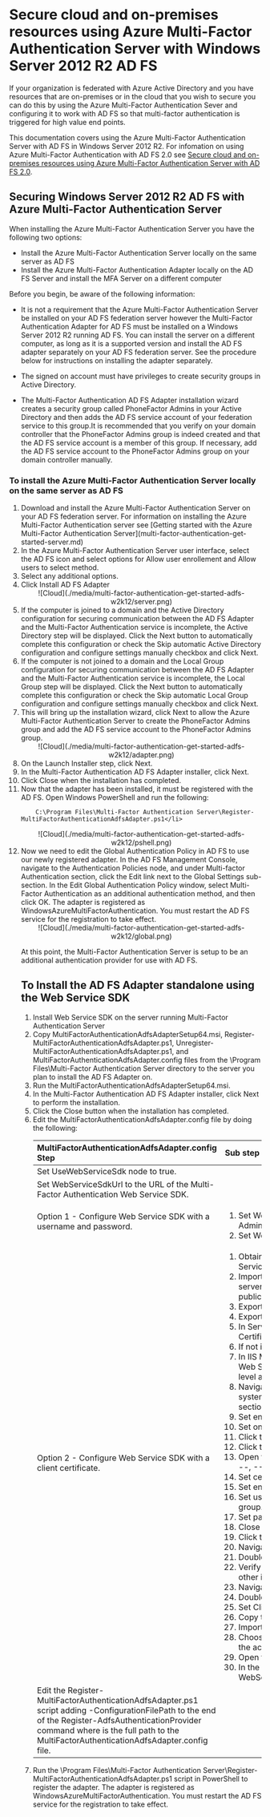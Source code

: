 <properties 
	pageTitle="Azure Multi-Factor Authentication - Getting Started - AD FS Windows Server 2012 R2" 
	description="This is the Azure Multi-factor authentication page that describes how to get started with Azure MFA and AD FS on Windows Server 2012 R2." 
	services="multi-factor-authentication" 
	documentationCenter="" 
	authors="billmath" 
	manager="terrylan" 
	editor="bryanla"/>

<tags 
	ms.service="multi-factor-authentication" 
	ms.workload="identity" 
	ms.tgt_pltfrm="na" 
	ms.devlang="na" 
	ms.topic="article" 
	ms.date="06/02/2015" 
	ms.author="billmath"/>


# Secure cloud and on-premises resources using Azure Multi-Factor Authentication Server with Windows Server 2012 R2 AD FS

If your organization is federated with Azure Active Directory and you have resources that are on-premises or in the cloud that you wish to secure you can do this by using the Azure Multi-Factor Authentication Sever and configuring it to work with AD FS so that multi-factor authentication is triggered for high value end points.

This documentation covers using the Azure Multi-Factor Authentication Server with AD FS in Windows Server 2012 R2.  For infomation on using Azure Multi-Factor Authentication with AD FS 2.0 see [Secure cloud and on-premises resources using Azure Multi-Factor Authentication Server with AD FS 2.0](multi-factor-authentication-get-started-adfs-adfs2.md).

## Securing Windows Server 2012 R2 AD FS with Azure Multi-Factor Authentication Server

When installing the Azure Multi-Factor Authentication Server you have the following two options:

- Install the Azure Multi-Factor Authentication Server locally on the same server as AD FS 
- Install the Azure Multi-Factor Authentication Adapter locally on the AD FS Server and install the MFA Server on a different computer

Before you begin, be aware of the following information:

- It is not a requirement that the Azure Multi-Factor Authentication Server be installed on your AD FS federation server however the Multi-Factor Authentication Adapter for AD FS must be installed on a Windows Server 2012 R2 running AD FS. You can install the server on a different computer, as long as it is a supported version and install the AD FS adapter separately on your AD FS federation server. See the procedure below for instructions on installing the adapter separately.

- The signed on account must have privileges to create security groups in Active Directory.

- The Multi-Factor Authentication AD FS Adapter installation wizard creates a security group called PhoneFactor Admins in your Active Directory and then adds the AD FS service account of your federation service to this group.It is recommended that you verify on your domain controller that the PhoneFactor Admins group is indeed created and that the AD FS service account is a member of this group. If necessary, add the AD FS service account to the PhoneFactor Admins group on your domain controller manually.
  

### To install the Azure Multi-Factor Authentication Server locally on the same server as AD FS

<ol>
<li>Download and install the Azure Multi-Factor Authentication Server on your AD FS federation server. For information on installing the Azure Multi-Factor Authentication server see [Getting started with the Azure Multi-Factor Authentication Server](multi-factor-authentication-get-started-server.md)</li>
<li>In the Azure Multi-Factor Authentication Server user interface, select the AD FS icon and select options for Allow user enrollement and Allow users to select method.</li>
<li>Select any additional options.</li>
<li>Click Install AD FS Adapter</li>

<center>![Cloud](./media/multi-factor-authentication-get-started-adfs-w2k12/server.png)</center>

<li>If the computer is joined to a domain and the Active Directory configuration for securing communication between the AD FS Adapter and the Multi-Factor Authentication service is incomplete, the Active Directory step will be displayed.  Click the Next button to automatically complete this configuration or check the Skip automatic Active Directory configuration and configure settings manually checkbox and click Next.</li>
<li>If the computer is not joined to a domain and the Local Group configuration for securing communication between the AD FS Adapter and the Multi-Factor Authentication service is incomplete, the Local Group step will be displayed.  Click the Next button to automatically complete this configuration or check the Skip automatic Local Group configuration and configure settings manually checkbox and click Next.</li>
<li>This will bring up the installation wizard, click Next to allow the Azure Multi-Factor Authentication Server to create the PhoneFactor Admins group and add the AD FS service account to the PhoneFactor Admins group.</li>

<center>![Cloud](./media/multi-factor-authentication-get-started-adfs-w2k12/adapter.png)</center>

<li>On the Launch Installer step, click Next.</li>
<li>In the Multi-Factor Authentication AD FS Adapter installer, click Next.</li>
<li>Click Close when the installation has completed.</li>
<li>Now that the adapter has been installed, it must be registered with the AD FS. Open Windows PowerShell and run the following: 

		C:\Program Files\Multi-Factor Authentication Server\Register-MultiFactorAuthenticationAdfsAdapter.ps1</li>

<center>![Cloud](./media/multi-factor-authentication-get-started-adfs-w2k12/pshell.png)</center>

<li>Now we need to edit the Global Authentication Policy in AD FS to use our newly registered adapter. In the AD FS Management Console, navigate to the Authentication Policies node, and under Multi-factor Authentication section, click the Edit link next to the Global Settings sub-section. In the Edit Global Authentication Policy window, select Multi-Factor Authentication as an additional authentication method, and then click OK. The adapter is registered as WindowsAzureMultiFactorAuthentication.  You must restart the AD FS service for the registration to take effect.</li>


<center>![Cloud](./media/multi-factor-authentication-get-started-adfs-w2k12/global.png)</center>

At this point, the Multi-Factor Authentication Server is setup to be an additional authentication provider for use with AD FS.

## To Install the AD FS Adapter standalone using the Web Service SDK
<ol>
<li>Install Web Service SDK on the server running Multi-Factor Authentication Server</li>
<li>Copy MultiFactorAuthenticationAdfsAdapterSetup64.msi, Register-MultiFactorAuthenticationAdfsAdapter.ps1, Unregister-MultiFactorAuthenticationAdfsAdapter.ps1, and MultiFactorAuthenticationAdfsAdapter.config files from the \Program Files\Multi-Factor Authentication Server directory to the server you plan to install the AD FS Adapter on.</li>
<li>Run the MultiFactorAuthenticationAdfsAdapterSetup64.msi.</li>
<li>In the Multi-Factor Authentication AD FS Adapter installer, click Next to perform the installation.</li> 
<li>Click the Close button when the installation has completed.</li>
<li>Edit the MultiFactorAuthenticationAdfsAdapter.config file by doing the following:</li>

MultiFactorAuthenticationAdfsAdapter.config Step| Sub step
:------------- | :------------- |
Set UseWebServiceSdk node to true.||
Set WebServiceSdkUrl to the URL of the Multi-Factor Authentication Web Service SDK.||
Option 1 - Configure Web Service SDK with a username and password.|<ol><li>Set WebServiceSdkUsername to an account that is a member of the PhoneFactor Admins security group.  Use <domain>\<username> format.<li>Set WebServiceSdkPassword to the appropriate account password.</li></ol>
Option 2 - Configure Web Service SDK with a client certificate.|<ol><li>Obtain a client certificate from a certificate authority for the server running the Web Service SDK.</li><li>Import the client certificate to the local computer Personal certificate store on the server running the Web Service SDK.  Note:  Make sure the certificate authority's public certificate is in Trusted Root Certificates.</li><li>Export the public and private keys of the client certificate to a .pfx file.</li><li>Export the public key in base-64 format to a .cer file.</li><li>In Server Manager, verify that the Web Server (IIS)\Web Server\Security\Client Certificate Mapping Authentication feature is installed.</li><li>If not installed, choose Add Roles and Features to add this feature.</li><li>In IIS Manager, double-click Configuration Editor in the web site that contains the Web Service SDK virtual directory.  Note:  It is very important to do this at the web site level and not the virtual directory level.</li><li>Navigate to the system.webServer/security/authentication/iisClientCertificateMappingAuthentication section.</li><li>Set enabled to true.</li><li>Set oneToOneCertificateMappingsEnabled to true.</li><li>Click the ... button next to oneToOneMappings.</li><li>Click the Add link.</li><li>Open the base-64 .cer file exported earlier.  Remove -----BEGIN CERTIFICATE-----, -----END CERTIFICATE----- and any line breaks.  Copy the resulting string.</li><li>Set certificate to the string copied in the previous step.</li><li>Set enabled to true.</li><li>Set userName to an account that is a member of the PhoneFactor Admins security group.  Use <domain>\<username> format.</li><li>Set password to the appropriate account password.</li><li>Close the Collection Editor.</li><li>Click the Apply link.</li><li>Navigate to the Web Service SDK virtual directory.</li><li>Double-click Authentication.</li><li>Verify that ASP.NET Impersonation and Basic Authentication are Enabled and all other items are Disabled.</li><li>Navigate to the Web Service SDK virtual directory again.</li><li>Double-click SSL Settings.</li><li>Set Client Certificates to Accept and click Apply.</li><li>Copy the .pfx file exported earlier to the server running the AD FS Adapter.</li><li>Import the .pfx file to the local computer Personal certificate store.</li><li>Choose Manage Private Keys from the right-click menu and grant read access to the account the Active Directory Federation Services service is logged on as.</li><li>Open the client certificate and copy the thumbprint from the Details tab.</li><li>In the MultiFactorAuthenticationAdfsAdapter.config file, set WebServiceSdkCertificateThumbprint to the string copied in the previous step.</li></ol>
Edit the Register-MultiFactorAuthenticationAdfsAdapter.ps1 script adding -ConfigurationFilePath <path> to the end of the Register-AdfsAuthenticationProvider command where <path> is the full path to the MultiFactorAuthenticationAdfsAdapter.config file.|

<li>Run the \Program Files\Multi-Factor Authentication Server\Register-MultiFactorAuthenticationAdfsAdapter.ps1 script in PowerShell to register the adapter.  The adapter is registered as WindowsAzureMultiFactorAuthentication.  You must restart the AD FS service for the registration to take effect. </li>


























 

 


 

 


 





 


 

























































































 


 

 






